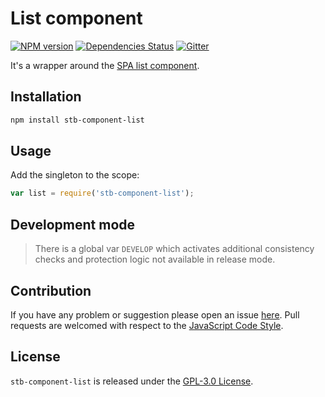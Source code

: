 List component
==============

[![NPM version](https://img.shields.io/npm/v/stb-component-list.svg?style=flat-square)](https://www.npmjs.com/package/stb-component-list)
[![Dependencies Status](https://img.shields.io/david/stbsdk/component-list.svg?style=flat-square)](https://david-dm.org/stbsdk/component-list)
[![Gitter](https://img.shields.io/badge/gitter-join%20chat-blue.svg?style=flat-square)](https://gitter.im/DarkPark/stbsdk)


It's a wrapper around the [SPA list component](https://github.com/spasdk/component-list).


## Installation ##

```bash
npm install stb-component-list
```


## Usage ##

Add the singleton to the scope:

```js
var list = require('stb-component-list');
```


## Development mode ##

> There is a global var `DEVELOP` which activates additional consistency checks and protection logic not available in release mode.


## Contribution ##

If you have any problem or suggestion please open an issue [here](https://github.com/stbsdk/component-list/issues).
Pull requests are welcomed with respect to the [JavaScript Code Style](https://github.com/DarkPark/jscs).


## License ##

`stb-component-list` is released under the [GPL-3.0 License](http://opensource.org/licenses/GPL-3.0).
